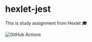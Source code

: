 # hexlet-jest
This is study assignment from Hexlet 🎓

![GitHub Actions](https://github.com/Ingo-o/hexlet-jest/workflows/github%20actions/badge.svg)
